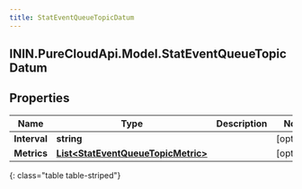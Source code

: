 ```yaml
---
title: StatEventQueueTopicDatum
---
```

## ININ.PureCloudApi.Model.StatEventQueueTopicDatum

## Properties

|Name | Type | Description | Notes|
|------------ | ------------- | ------------- | -------------|
| **Interval** | **string** |  | [optional] |
| **Metrics** | [**List&lt;StatEventQueueTopicMetric&gt;**](StatEventQueueTopicMetric.html) |  | [optional] |
{: class="table table-striped"}


